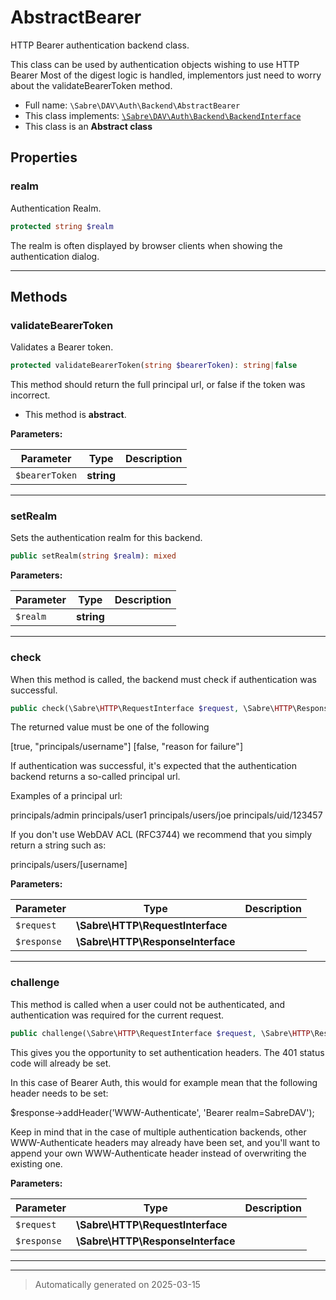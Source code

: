 
# AbstractBearer

HTTP Bearer authentication backend class.

This class can be used by authentication objects wishing to use HTTP Bearer
Most of the digest logic is handled, implementors just need to worry about
the validateBearerToken method.

* Full name: `\Sabre\DAV\Auth\Backend\AbstractBearer`
* This class implements:
[`\Sabre\DAV\Auth\Backend\BackendInterface`](./BackendInterface.md)
* This class is an **Abstract class**



## Properties


### realm

Authentication Realm.

```php
protected string $realm
```

The realm is often displayed by browser clients when showing the
authentication dialog.




***

## Methods


### validateBearerToken

Validates a Bearer token.

```php
protected validateBearerToken(string $bearerToken): string|false
```

This method should return the full principal url, or false if the
token was incorrect.


* This method is **abstract**.



**Parameters:**

| Parameter | Type | Description |
|-----------|------|-------------|
| `$bearerToken` | **string** |  |





***

### setRealm

Sets the authentication realm for this backend.

```php
public setRealm(string $realm): mixed
```








**Parameters:**

| Parameter | Type | Description |
|-----------|------|-------------|
| `$realm` | **string** |  |





***

### check

When this method is called, the backend must check if authentication was
successful.

```php
public check(\Sabre\HTTP\RequestInterface $request, \Sabre\HTTP\ResponseInterface $response): array
```

The returned value must be one of the following

[true, "principals/username"]
[false, "reason for failure"]

If authentication was successful, it's expected that the authentication
backend returns a so-called principal url.

Examples of a principal url:

principals/admin
principals/user1
principals/users/joe
principals/uid/123457

If you don't use WebDAV ACL (RFC3744) we recommend that you simply
return a string such as:

principals/users/[username]






**Parameters:**

| Parameter | Type | Description |
|-----------|------|-------------|
| `$request` | **\Sabre\HTTP\RequestInterface** |  |
| `$response` | **\Sabre\HTTP\ResponseInterface** |  |





***

### challenge

This method is called when a user could not be authenticated, and
authentication was required for the current request.

```php
public challenge(\Sabre\HTTP\RequestInterface $request, \Sabre\HTTP\ResponseInterface $response): mixed
```

This gives you the opportunity to set authentication headers. The 401
status code will already be set.

In this case of Bearer Auth, this would for example mean that the
following header needs to be set:

$response->addHeader('WWW-Authenticate', 'Bearer realm=SabreDAV');

Keep in mind that in the case of multiple authentication backends, other
WWW-Authenticate headers may already have been set, and you'll want to
append your own WWW-Authenticate header instead of overwriting the
existing one.






**Parameters:**

| Parameter | Type | Description |
|-----------|------|-------------|
| `$request` | **\Sabre\HTTP\RequestInterface** |  |
| `$response` | **\Sabre\HTTP\ResponseInterface** |  |





***


***
> Automatically generated on 2025-03-15
